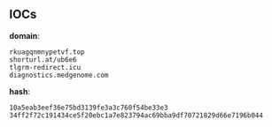 
## IOCs

__domain__:

```text
rkuagqnmnypetvf.top
shorturl.at/ub6e6
tlgrm-redirect.icu
diagnostics.medgenome.com
```
__hash__:

```text
10a5eab3eef36e75bd3139fe3a3c760f54be33e3
34ff2f72c191434ce5f20ebc1a7e823794ac69bba9df70721829d66e7196b044
```